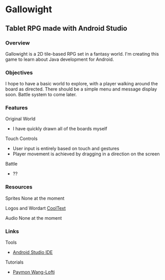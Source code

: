 Gallowight
==========

Tablet RPG made with Android Studio
-----------------------------------

### Overview

Gallowight is a 2D tile-based RPG set in a fantasy world. I'm creating this game to learn about Java development for Android.

### Objectives

I hope to have a basic world to explore, with a player walking around the board as directed. There should be a simple menu and message display soon. Battle system to come later.

### Features

Original World
* I have quickly drawn all of the boards myself

Touch Controls
* User input is entirely based on touch and gestures
* Player movement is achieved by dragging in a direction on the screen

Battle 
* ??

### Resources

Sprites
None at the moment

Logos and Wordart
[CoolText](http://www.cooltext.com)

Audio
None at the moment

### Links

Tools
* [Android Studio IDE](http://developer.android.com/tools/studio/index.html)

Tutorials
* [Paymon Wang-Lofti](https://www.youtube.com/playlist?list=PLWweaDaGRHjvQlpLV0yZDmRKVBdy6rSlg)